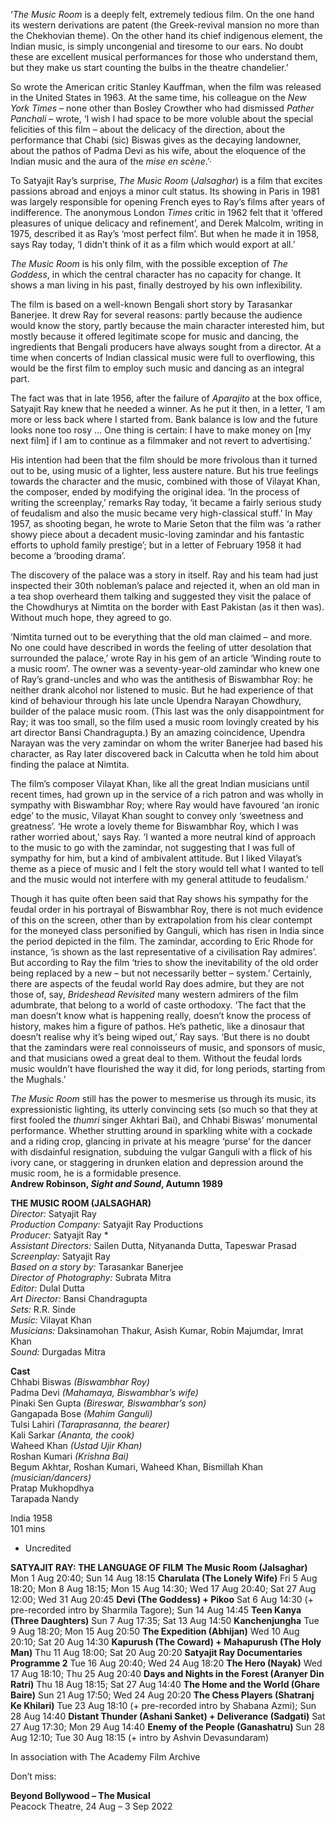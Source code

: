 

‘_The Music Room_ is a deeply felt, extremely tedious film. On the one hand its western derivations are patent (the Greek-revival mansion no more than the Chekhovian theme). On the other hand its chief indigenous element, the Indian music, is simply uncongenial and tiresome to our ears. No doubt these are excellent musical performances for those who understand them, but they make us start counting the bulbs in the theatre chandelier.’

So wrote the American critic Stanley Kauffman, when the film was released in the United States in 1963. At the same time, his colleague on the _New York Times_ – none other than Bosley Crowther who had dismissed _Pather Panchali_ – wrote, ‘I wish I had space to be more voluble about the special felicities of this film – about the delicacy of the direction, about the performance that Chabi (sic) Biswas gives as the decaying landowner, about the pathos of Padma Devi as his wife, about the eloquence of the Indian music and the aura of the _mise en scène_.’·

To Satyajit Ray’s surprise, _The Music Room_ (_Jalsaghar_) is a film that excites passions abroad and enjoys a minor cult status. Its showing in Paris in 1981 was largely responsible for opening French eyes to Ray’s films after years of indifference. The anonymous London _Times_ critic in 1962 felt that it ‘offered pleasures of unique delicacy and refinement’, and Derek Malcolm, writing in 1975, described it as Ray’s ‘most perfect film’. But when he made it in 1958, says Ray today, ‘I didn’t think of it as a film which would export at all.’

_The Music Room_ is his only film, with the possible exception of _The Goddess_, in which the central character has no capacity for change. It shows a man living in his past, finally destroyed by his own inflexibility.

The film is based on a well-known Bengali short story by Tarasankar Banerjee. It drew Ray for several reasons: partly because the audience would know the story, partly because the main character interested him, but mostly because it offered legitimate scope for music and dancing, the ingredients that Bengali producers have always sought from a director. At a time when concerts of Indian classical music were full to overflowing, this would be the first film to employ such music and dancing as an integral part.

The fact was that in late 1956, after the failure of _Aparajito_ at the box office, Satyajit Ray knew that he needed a winner. As he put it then, in a letter, ‘I am more or less back where I started from. Bank balance is low and the future looks none too rosy ... One thing is certain: I have to make money on [my next film] if I am to continue as a filmmaker and not revert to advertising.’

His intention had been that the film should be more frivolous than it turned out to be, using music of a lighter, less austere nature. But his true feelings towards the character and the music, combined with those of Vilayat Khan, the composer, ended by modifying the original idea. ‘In the process of writing the screenplay,’ remarks Ray today, ‘it became a fairly serious study of feudalism and also the music became very high-classical stuff.’ In May 1957, as shooting began, he wrote to Marie Seton that the film was ‘a rather showy piece about a decadent music-loving zamindar and his fantastic efforts to uphold family prestige’; but in a letter of February 1958 it had become a ‘brooding drama’.

The discovery of the palace was a story in itself. Ray and his team had just inspected their 30th nobleman’s palace and rejected it, when an old man in a tea shop overheard them talking and suggested they visit the palace of the Chowdhurys at Nimtita on the border with East Pakistan (as it then was). Without much hope, they agreed to go.

‘Nimtita turned out to be everything that the old man claimed – and more. No one could have described in words the feeling of utter desolation that surrounded the palace,’ wrote Ray in his gem of an article ‘Winding route to a music room’. The owner was a seventy-year-old zamindar who knew one of Ray’s grand-uncles and who was the antithesis of Biswambhar Roy: he neither drank alcohol nor listened to music. But he had experience of that kind of behaviour through his late uncle Upendra Narayan Chowdhury, builder of the palace music room. (This last was the only disappointment for Ray; it was too small, so the film used a music room lovingly created by his art director Bansi Chandragupta.) By an amazing coincidence, Upendra Narayan was the very zamindar on whom the writer Banerjee had based his character, as Ray later discovered back in Calcutta when he told him about finding the palace at Nimtita.

The film’s composer Vilayat Khan, like all the great Indian musicians until recent times, had grown up in the service of a rich patron and was wholly in sympathy with Biswambhar Roy; where Ray would have favoured ‘an ironic edge’ to the music, Vilayat Khan sought to convey only ‘sweetness and greatness’. ‘He wrote a lovely theme for Biswambhar Roy, which I was rather worried about,’ says Ray. ‘I wanted a more neutral kind of approach to the music to go with the zamindar, not suggesting that I was full of sympathy for him, but a kind of ambivalent attitude. But I liked Vilayat’s theme as a piece of music and I felt the story would tell what I wanted to tell and the music would not interfere with my general attitude to feudalism.’

Though it has quite often been said that Ray shows his sympathy for the feudal order in his portrayal of Biswambhar Roy, there is not much evidence of this on the screen, other than by extrapolation from his clear contempt for the moneyed class personified by Ganguli, which has risen in India since the period depicted in the film. The zamindar, according to Eric Rhode for instance, ‘is shown as the last representative of a civilisation Ray admires’. But according to Ray the film ‘tries to show the inevitability of the old order being replaced by a new – but not necessarily better – system.’ Certainly, there are aspects of the feudal world Ray does admire, but they are not those of, say, _Brideshead Revisited_ many western admirers of the film adumbrate, that belong to a world of caste orthodoxy. ‘The fact that the man doesn’t know what is happening really, doesn’t know the process of history, makes him a figure of pathos. He’s pathetic, like a dinosaur that doesn’t realise why it’s being wiped out,’ Ray says. ‘But there is no doubt that the zamindars were real connoisseurs of music, and sponsors of music, and that musicians owed a great deal to them. Without the feudal lords music wouldn’t have flourished the way it did, for long periods, starting from the Mughals.’

_The Music Room_ still has the power to mesmerise us through its music, its expressionistic lighting, its utterly convincing sets (so much so that they at first fooled the _thumri_ singer Akhtari Bai), and Chhabi Biswas’ monumental performance. Whether strutting around in sparkling white with a cockade and a riding crop, glancing in private at his meagre ‘purse’ for the dancer with disdainful resignation, subduing the vulgar Ganguli with a flick of his ivory cane, or staggering in drunken elation and depression around the music room, he is a formidable presence.  
**Andrew Robinson, _Sight and Sound_, Autumn 1989**  

**THE MUSIC ROOM (JALSAGHAR)**  
_Director:_ Satyajit Ray  
_Production Company:_ Satyajit Ray Productions  
_Producer:_ Satyajit Ray *  
_Assistant Directors:_ Sailen Dutta, Nityananda Dutta, Tapeswar Prasad  
_Screenplay:_ Satyajit Ray  
_Based on a story by:_ Tarasankar Banerjee  
_Director of Photography:_ Subrata Mitra  
_Editor:_ Dulal Dutta  
_Art Director:_ Bansi Chandragupta  
_Sets:_ R.R. Sinde  
_Music:_ Vilayat Khan  
_Musicians:_ Daksinamohan Thakur, Asish Kumar, Robin Majumdar, Imrat Khan  
_Sound:_ Durgadas Mitra  

**Cast**  
Chhabi Biswas _(Biswambhar Roy)_  
Padma Devi _(Mahamaya, Biswambhar’s wife)_  
Pinaki Sen Gupta _(Bireswar, Biswambhar’s son)_  
Gangapada Bose _(Mahim Ganguli)_  
Tulsi Lahiri _(Taraprasanna, the bearer)_  
Kali Sarkar _(Ananta, the cook)_  
Waheed Khan _(Ustad Ujir Khan)_  
Roshan Kumari _(Krishna Bai)_  
Begum Akhtar, Roshan Kumari, Waheed Khan, Bismillah Khan _(musician/dancers)_  
Pratap Mukhopdhya  
Tarapada Nandy  

India 1958  
101 mins  

* Uncredited  

**SATYAJIT RAY: THE LANGUAGE OF FILM**
**The Music Room (Jalsaghar)**
Mon 1 Aug 20:40; Sun 14 Aug 18:15
**Charulata (The Lonely Wife)**
Fri 5 Aug 18:20; Mon 8 Aug 18:15; Mon 15 Aug 14:30; Wed 17 Aug 20:40; Sat 27 Aug 12:00; Wed 31 Aug 20:45
**Devi (The Goddess) + Pikoo**
Sat 6 Aug 14:30 (+ pre-recorded intro by Sharmila Tagore); Sun 14 Aug 14:45
**Teen Kanya (Three Daughters)**
Sun 7 Aug 17:35; Sat 13 Aug 14:50
**Kanchenjungha**
Tue 9 Aug 18:20; Mon 15 Aug 20:50
**The Expedition (Abhijan)**
Wed 10 Aug 20:10; Sat 20 Aug 14:30
**Kapurush (The Coward) + Mahapurush (The Holy Man)**
Thu 11 Aug 18:00; Sat 20 Aug 20:20
**Satyajit Ray Documentaries Programme 2**
Tue 16 Aug 20:40; Wed 24 Aug 18:20
**The Hero (Nayak)**
Wed 17 Aug 18:10; Thu 25 Aug 20:40
**Days and Nights in the Forest (Aranyer Din Ratri)**
Thu 18 Aug 18:15; Sat 27 Aug 14:40
**The Home and the World (Ghare Baire)**
Sun 21 Aug 17:50; Wed 24 Aug 20:20
**The Chess Players (Shatranj Ke Khilari)**
Tue 23 Aug 18:10 (+ pre-recorded intro by Shabana Azmi); Sun 28 Aug 14:40
**Distant Thunder (Ashani Sanket) + Deliverance (Sadgati)**
Sat 27 Aug 17:30; Mon 29 Aug 14:40
**Enemy of the People (Ganashatru)**
Sun 28 Aug 12:10; Tue 30 Aug 18:15 (+ intro by Ashvin Devasundaram)

In association with
The Academy Film Archive



Don’t miss:

**Beyond Bollywood – The Musical**  
Peacock Theatre, 24 Aug – 3 Sep 2022
<!--stackedit_data:
eyJoaXN0b3J5IjpbMTMyOTM5MzY1NywxNTY5ODcyNzIxXX0=
-->
